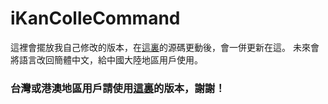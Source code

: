 # iKanColleCommand
這裡會擺放我自己修改的版本，在[這裏](https://github.com/ming900518/KC2CHT)的源碼更動後，會一併更新在這。
未來會將語言改回簡體中文，給中國大陸地區用戶使用。

### 台灣或港澳地區用戶請使用[這裏](https://github.com/ming900518/KC2CHT)的版本，謝謝！
